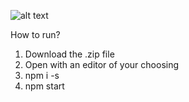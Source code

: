 ![alt text](https://images2.imgbox.com/45/96/9Pi7JUXx_o.png)

How to run?

1. Download the .zip file </br>
2. Open with an editor of your choosing</br>
3. npm i -s</br>
4. npm start
